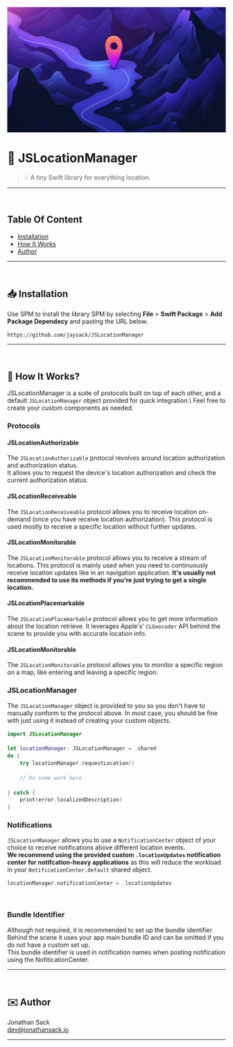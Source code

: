 <img src="./Resources/Images/jslocationmanager-image.png">

# 🔗 JSLocationManager

> 💡 A tiny Swift library for everything location.

- - - -
<br>

## Table Of Content
- [Installation](#-installation)
- [How It Works](#-how-it-works)
- [Author](#%EF%B8%8F-author)

- - - -
<br>

## 📥 Installation
Use SPM to install the library SPM by selecting **File** > **Swift Package** > **Add Package Dependecy** and pasting the URL below.
```
https://github.com/jaysack/JSLocationManager
```
- - - -
<br>

## 📓 How It Works?
JSLocationManager is a suite of protocols built on top of each other, and a default `JSLocationManager` object provided for quick integration.\ 
Feel free to create your custom components as needed.

### Protocols
#### JSLocationAuthorizable
The `JSLocationAuthorizable` protocol revolves around location authorization and authorization status.\
It allows you to request the device's location authorization and check the current authorization status.
<br>

#### JSLocationReceiveable
The `JSLocationReceiveable` protocol allows you to receive location on-demand (once you have receive location authorization). This protocol is used mostly to receive a specific location without further updates.
<br>

#### JSLocationMonitorable
The `JSLocationMonitorable` protocol allows you to receive a stream of locations. This protocol is mainly used when you need to continuously receive location updates like in an navigation application. **It's usually not recommended to use its methods if you're just trying to get a single location.**
<br>

#### JSLocationPlacemarkable
The `JSLocationPlacemarkable` protocol allows you to get more information about the location retrieve. It leverages Apple's' `CLGeocoder` API behind the scene to provide you with accurate location info.
<br>

#### JSLocationMonitorable
The `JSLocationMonitorable` protocol allows you to monitor a specific region on a map, like entering and leaving a specific region.
<br>

### JSLocationManager
The `JSLocationManager` object is provided to you so you don't have to manually conform to the protocol above. In most case, you should be fine with just using it instead of creating your custom objects.
```swift
import JSLocationManager

let locationManager: JSLocationManager = .shared
do {
    try locationManager.requestLocation()
    
    // Do some work here

} catch {
    print(error.localizedDescription)
}
```

### Notifications
`JSLocationManager` allows you to use a `NotificationCenter` object of your choice to receive notifications above different location events.\
**We recommend using the provided custom `.locationUpdates` notification center for notifcation-heavy applications** as this will reduce the workload in your `NotificationCenter.default` shared object.
```swift
locationManager.notificationCenter = .locationUpdates
```
<br>

### Bundle Identifier
Although not required, it is recommended to set up the bundle identifier. Behind the scene it uses your app main bundle ID and can be omitted if you do not have a custom set up.\
This bundle identifier is used in notification names when posting notification using the NofiticationCenter.
- - - -
<br>

## ✉️ Author
Jonathan Sack\
dev@jonathansack.io
- - - -
<br>
